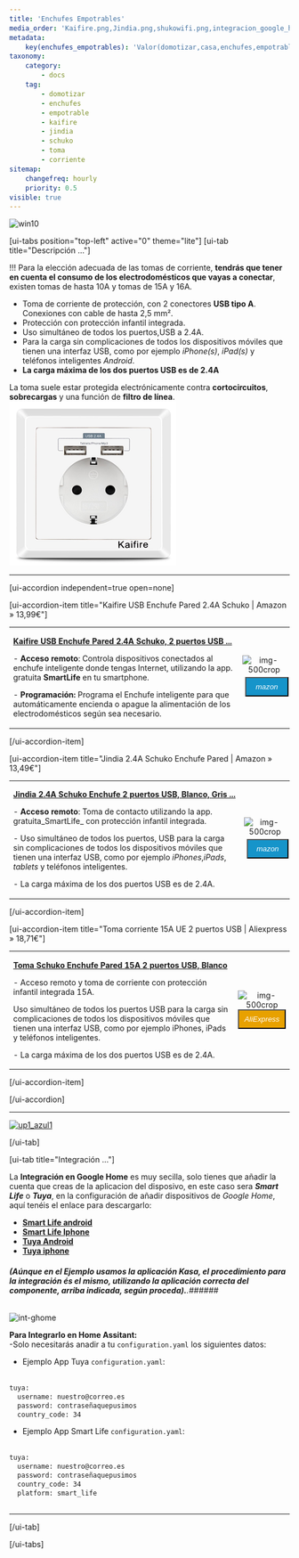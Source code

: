 ```yaml
---
title: 'Enchufes Empotrables'
media_order: 'Kaifire.png,Jindia.png,shukowifi.png,integracion_google_home.gif,up1_azul1.png'
metadata:
    key(enchufes_empotrables): 'Valor(domotizar,casa,enchufes,empotrables,toma,corriente,kaifire,jindia,schuko,aliexpress,amazon)'
taxonomy:
    category:
        - docs
    tag:
        - domotizar
        - enchufes
        - empotrable
        - kaifire
        - jindia
        - schuko
        - toma
        - corriente
sitemap:
    changefreq: hourly
    priority: 0.5
visible: true
---
```


![win10](image://os-compat.png)

[ui-tabs position="top-left" active="0" theme="lite"]
[ui-tab title="Descripción ..."]

!!! Para la elección adecuada de las tomas de corriente, **tendrás que  tener en cuenta el consumo de los electrodomésticos que vayas a conectar**, existen tomas de hasta 10A y tomas de 15A y 16A.

+ Toma de corriente de protección, con 2 conectores **USB tipo A**. Conexiones con cable de hasta 2,5 mm².
+ Protección con protección infantil integrada.
+ Uso simultáneo de todos los puertos,USB a 2.4A.
+ Para la carga sin complicaciones de todos los dispositivos móviles que tienen una interfaz USB, como por ejemplo _iPhone(s)_, _iPad(s)_ y teléfonos inteligentes _Android_.
+ **La carga máxima de los dos puertos USB es de 2.4A**

La toma suele estar protegida electrónicamente contra **cortocircuitos**, **sobrecargas** y una función de **filtro de línea**.
![](Kaifire.png)

---

[ui-accordion independent=true open=none]

[ui-accordion-item title="Kaifire USB Enchufe Pared 2.4A Schuko | Amazon » 13,99€"]

|  |  |
|:------|:-----------------------:|
| <p>[**Kaifire USB Enchufe Pared 2.4A Schuko, 2 puertos USB ...**](https://amzn.to/2HqTtKl)</p><p>- **Acceso remoto**: Controla dispositivos conectados al enchufe inteligente donde tengas Internet, utilizando la app. gratuita **SmartLife** en tu smartphone.</p><p>- **Programación:** Programa el Enchufe inteligente para que automáticamente encienda o apague la alimentación de los electrodomésticos según sea necesario.</p> | <div> ![img-500crop][amzn-Kaifire] </div> <div> <a href="https://amzn.to/2HqTtKl" alt="amazon-link" target="_blank"><button type="button" style="color:#fff;background-color:#1694CA;width:100%;height:35px;margin:5px;"><i class="fa fa-amazon fa-lg">mazon</i></button></a> </div> |

[/ui-accordion-item]

[ui-accordion-item title="Jindia 2.4A Schuko Enchufe Pared | Amazon » 13,49€"]

|  |  |
|:------|:-----------------------:|
| <p>[**Jindia 2.4A Schuko Enchufe 2 puertos USB, Blanco, Gris ...**](https://amzn.to/2LIBu7T)</p><p>- **Acceso remoto**: Toma de contacto utilizando la app. gratuita_SmartLife_ con protección infantil integrada.</p><p>- Uso simultáneo de todos los puertos, USB para la carga sin complicaciones de todos los dispositivos móviles que tienen una interfaz USB, como por ejemplo _iPhones_,_iPads_, _tablets_ y teléfonos inteligentes.</p><p>- La carga máxima de los dos puertos USB es de 2.4A.</p> | <div> ![img-500crop][amzn-Jindia] </div> <div> <a href="https://amzn.to/2LIBu7T" alt="amazon-link" target="_blank"><button type="button" style="color:#fff;background-color:#1694CA;width:100%;height:35px;margin:5px;"><i class="fa fa-amazon fa-lg">mazon</i></button></a> </div> |

[/ui-accordion-item]

[ui-accordion-item title="Toma corriente 15A UE 2 puertos USB | Aliexpress » 18,71€"]

|  |  |
|:------|:-----------------------:|
| <p>[**Toma Schuko Enchufe Pared 15A 2 puertos  USB, Blanco**](http://s.click.aliexpress.com/e/86Y7JIs)</p> <p>-  Acceso remoto y toma de corriente con protección infantil integrada 15A. </p> <p>Uso simultáneo de todos los puertos USB para la carga sin complicaciones de todos los dispositivos móviles que tienen una interfaz USB, como por ejemplo iPhones, iPads y teléfonos inteligentes.</p> <p>- La carga máxima de los dos puertos USB es de 2.4A.</p> | <div> ![img-500crop][amzn-shukowifi] </div> <div> <a href="http://s.click.aliexpress.com/e/86Y7JIs" alt="AlieExpress-link" target="_blank"> <button type="button" style="color:#fff;background-color:#e8a100;width:100%;height:35px;"><i class="fa fa-shopping-cart  fa-lg"> AliExpress</i></button></a> </div> |

[/ui-accordion-item]

[/ui-accordion]

<!--- REFERENCIA A IMAGENES AL PIE DEl ARTÍCULO --->

[amzn-Kaifire]: user:/pages/03.enchufes-Inteligentes/03.enchufes-empotrables/Kaifire.png?lightbox=1024&cropResize=500,500
[amzn-Jindia]: user://pages/03.enchufes-Inteligentes/03.enchufes-empotrables/Jindia.png?lightbox=1024&cropResize=500,500
[amzn-shukowifi]: user://pages/03.enchufes-Inteligentes/03.enchufes-empotrables/shukowifi.png?lightbox=1024&cropResize=500,500
[up1_azul1]: user://pages/01.introduccion-al-blog/01.home-assistant/integracion-telegram/up1_azul1.png
[int-ghome]: user://pages/02.interruptores/integracion_google_home.gif
---


[![up1_azul1]](# "Volver al Inicio")

[/ui-tab]

[ui-tab title="Integración ..."]

La **Integración en Google Home** es muy secilla, solo tienes que añadir la cuenta que creas de la aplicacion del disposivo, en este caso sera **_Smart Life_**  o  **_Tuya_**,  en la configuración de añadir dispositivos de _Google Home_, aquí tenéis el enlace para descargarlo:
 * [**Smart Life android**](http://bit.ly/2JnEUtN)
 * [**Smart Life Iphone**](https://apple.co/2DVyRsK)
 * [**Tuya Android**](http://bit.ly/2ZYql5T)
 * [**Tuya iphone**](https://apple.co/2vIrNeD)

###### **_(Aúnque en el Ejemplo usamos la aplicación Kasa, el procedimiento para la integración és el mismo, utilizando la aplicación correcta del componente, arriba indicada, según proceda)._**.###### 
![int-ghome]

**Para Integrarlo en Home Assitant:**<br/>
-Solo necesitarás anadir a tu `configuration.yaml` los siguientes datos:

+ Ejemplo  App Tuya `configuration.yaml`:

```text

tuya:
  username: nuestro@correo.es
  password: contraseñaquepusimos
  country_code: 34 

```
+ Ejemplo  App Smart Life `configuration.yaml`:

```text
​
tuya:
  username: nuestro@correo.es
  password: contraseñaquepusimos
  country_code: 34
  platform: smart_life
​
```
---

[/ui-tab]

[/ui-tabs]